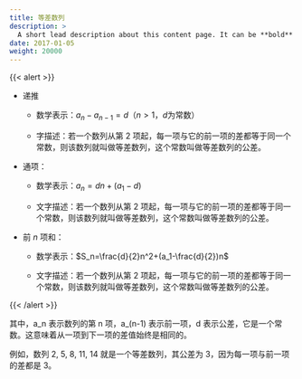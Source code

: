 ```yaml
---
title: 等差数列
description: >
  A short lead description about this content page. It can be **bold** or _italic_ and can be split over multiple paragraphs.
date: 2017-01-05
weight: 20000
---
```


{{< alert >}}

- 递推

  - 数学表示：$a_n-a_{n-1}=d$（$n>1，$$d$为常数）

  - 字描述：若一个数列从第 $2$ 项起，每一项与它的前一项的差都等于同一个常数，则该数列就叫做等差数列，这个常数叫做等差数列的公差。

- 通项：

  - 数学表示：$a_n=dn+(a_1-d)$

  - 文字描述：若一个数列从第 $2$ 项起，每一项与它的前一项的差都等于同一个常数，则该数列就叫做等差数列，这个常数叫做等差数列的公差。

- 前 $n$ 项和：

  - 数学表示：$S_n=\frac{d}{2}n^2+(a_1-\frac{d}{2})n$

  - 文字描述：若一个数列从第 $2$ 项起，每一项与它的前一项的差都等于同一个常数，则该数列就叫做等差数列，这个常数叫做等差数列的公差。





{{< /alert >}}



其中，a_n 表示数列的第 n 项，a_(n-1) 表示前一项，d 表示公差，它是一个常数。这意味着从一项到下一项的差值始终是相同的。

例如，数列 2, 5, 8, 11, 14 就是一个等差数列，其公差为 3，因为每一项与前一项的差都是 3。











